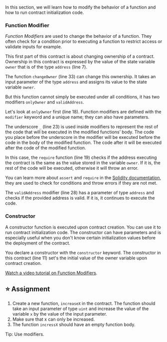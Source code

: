 In this section, we will learn how to modify the behavior of a function and how to run contract initialization code. 

### Function Modifier
*Function Modifiers* are used to change the behavior of a function. They often check for a condition prior to executing a function to restrict access or validate inputs for example.

This first part of this contract is about changing ownership of a contract. Ownership in this contract is expressed by the value of the state variable `owner` that is of the type `address` (line 7).

The function `changeOwner` (line 33) can change this ownership. It takes an input parameter of the type `address` and assigns its value to the state variable `owner`.

But this function cannot simply be executed under all conditions, it has two modifiers `onlyOwner` and `validAddress`.

Let's look at `onlyOwner` first (line 18). 
Function modifiers are defined with the `modifier` keyword and a unique name; they can also have parameters. 

The underscore `_` (line 23) is used inside modifiers to represent the rest of the code that will be executed in the modified functions’ body.
The code you place before the underscore in the modifier will be executed before the code in the body of the modified function. The code after it will be executed after the code of the modified function.

In this case, the `require` function (line 19) checks if the address executing the contract is the same as the value stored in the variable `owner`. If it is, the rest of the code will be executed, otherwise it will throw an error. 

You can learn more about `assert` and `require` in the <a href="https://docs.soliditylang.org/en/latest/control-structures.html#error-handling-assert-require-revert-and-exceptions" target="_blank">Solidity documentation</a>, they are used to check for conditions and throw errors if they are not met. 

The `validAddress` modifier (line 28) has a parameter of type `address` and checks if the provided address is valid. If it is, it continues to execute the code.

### Constructor
A constructor function is executed upon contract creation. You can use it to run contract initialization code. The constructor can have parameters and is especially useful when you don't know certain initialization values before the deployment of the contract. 

You declare a constructor with the `constructor` keyword. The constructor in this contract (line 11) set's the initial value of the owner variable upon contract creation.

<a href="https://www.youtube.com/watch?v=b6FBWsz7VaI" target="_blank">Watch a video tutorial on Function Modifiers</a>.

## ⭐️ Assignment
1. Create a new function, `increaseX` in the contract. The function should take an input parameter of type `uint` and increase the value of the variable `x` by the value of the input parameter.
2. Make sure that x can only be increased.
3. The function `incressX` should have an empty function body.

Tip: Use modifiers.